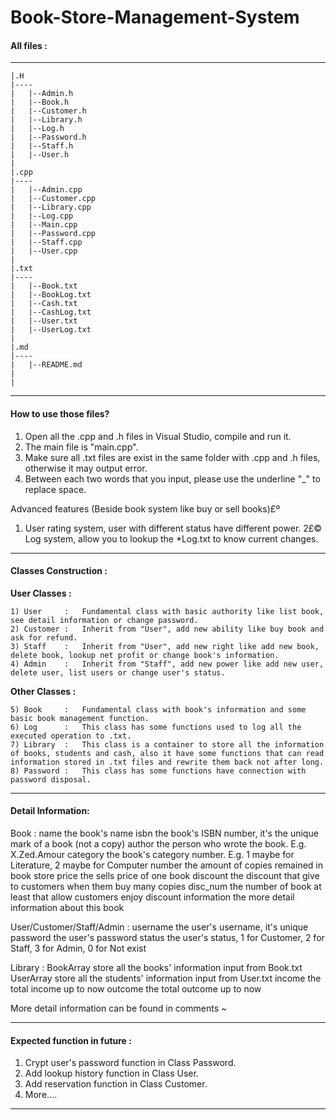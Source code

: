 # Book-Store-Management-System

#### All files :
____	
	|.H
	|----
	|	|--Admin.h
	|	|--Book.h
	|	|--Customer.h
	|	|--Library.h
	|	|--Log.h
	|	|--Password.h
	|	|--Staff.h
	|	|--User.h
	|
	|.cpp
	|----
	|	|--Admin.cpp
	|	|--Customer.cpp
	|	|--Library.cpp
	|	|--Log.cpp
	|	|--Main.cpp
	|	|--Password.cpp
	|	|--Staff.cpp
	|	|--User.cpp
	|
	|.txt
	|----
	|	|--Book.txt
	|	|--BookLog.txt
	|	|--Cash.txt
	|	|--CashLog.txt
	|	|--User.txt
	|	|--UserLog.txt
	|
	|.md
	|----
	|	|--README.md
	|
	|

---

#### How to use those files?

1) Open all the .cpp and .h files in Visual Studio, compile and run it.
2) The main file is "main.cpp".
3) Make sure all .txt files are exist in the same folder with .cpp and .h files, otherwise it may output error.
4) Between each two words that you input, please use the underline "_" to replace space.

Advanced features (Beside book system like buy or sell books)£º
1)  User rating system, user with different status have different power.
2£© Log system, allow you to lookup the *Log.txt to know current changes. 

---

#### Classes Construction :
 
**User Classes :**

	1) User 	:	Fundamental class with basic authority like list book, see detail information or change password.
	2) Customer : 	Inherit from "User", add new ability like buy book and ask for refund. 
	3) Staff	:   Inherit from "User", add new right like add new book, delete book, lookup net profit or change book's information.
	4) Admin	:	Inherit from "Staff", add new power like add new user, delete user, list users or change user's status.

**Other Classes :**

	5) Book 	: 	Fundamental class with book's information and some basic book management function.
	6) Log 		:	This class has some functions used to log all the executed operation to .txt.
	7) Library 	:	This class is a container to store all the information of books, students and cash, also it have some functions that can read information stored in .txt files and rewrite them back not after long.
	8) Password :	This class has some functions have connection with password disposal.

-----------------------------------------------------------------------------------------

#### Detail Information:

Book :
	name			the book's name
	isbn			the book's ISBN number, it's the unique mark of a book (not a copy)
	author			the person who wrote the book. E.g. X.Zed.Amour
	category		the book's category number.   E.g. 1 maybe for Literature, 2 maybe for Computer
	number			the amount of copies remained in book store
	price			the sells price of one book
	discount		the discount that give to customers when them buy many copies
	disc_num		the number of book at least that allow customers enjoy discount
	information		the more detail information about this book

User/Customer/Staff/Admin :
	username		the user's username, it's unique  
	password		the user's password 
	status			the user's status, 1 for Customer, 2 for Staff, 3 for Admin, 0 for Not exist

Library :
	BookArray		store all the books' information input from Book.txt
	UserArray		store all the students' information input from User.txt
	income			the total income up to now
	outcome			the total outcome up to now

More detail information can be found in comments ~

-----------------------------------------------------------------------------------------

#### Expected function in future :

1) Crypt user's password function in Class Password.
2) Add lookup history function in Class User.
3) Add reservation function in Class Customer.
4) More....

-----------------------------------------------------------------------------------------
